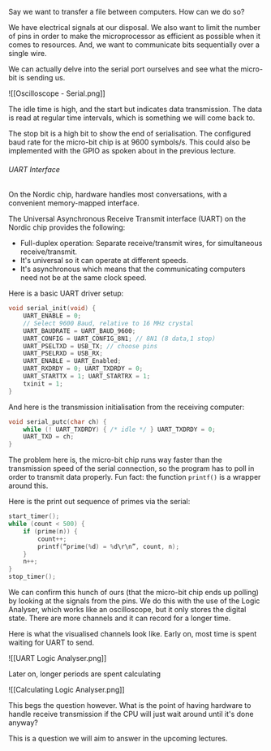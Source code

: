 
Say we want to transfer a file between computers. How can we do so? 

We have electrical signals at our disposal. We also want to limit the number of pins in order to make the microprocessor as efficient as possible when it comes to resources. And, we want to communicate bits sequentially over a single wire.

We can actually delve into the serial port ourselves and see what the micro-bit is sending us. 

![[Oscilloscope - Serial.png]]

The idle time is high, and the start but indicates data transmission. The data is read at regular time intervals, which is something we will come back to.

The stop bit is a high bit to show the end of serialisation. The configured baud rate for the micro-bit chip is at 9600 symbols/s. This could also be implemented with the GPIO as spoken about in the previous lecture.


###### UART Interface

On the Nordic chip, hardware handles most conversations, with a convenient memory-mapped interface. 

The Universal Asynchronous Receive Transmit interface (UART) on the Nordic chip provides the following:

- Full-duplex operation: Separate receive/transmit wires, for simultaneous receive/transmit.
- It's universal so it can operate at different speeds.
- It's asynchronous which means that the communicating computers need not be at the same clock speed.

Here is a basic UART driver setup:

```c
void serial_init(void) {
	UART_ENABLE = 0;
	// Select 9600 Baud, relative to 16 MHz crystal
	UART_BAUDRATE = UART_BAUD_9600;
	UART_CONFIG = UART_CONFIG_8N1; // 8N1 (8 data,1 stop)
	UART_PSELTXD = USB_TX; // choose pins
	UART_PSELRXD = USB_RX;
	UART_ENABLE = UART_Enabled;
	UART_RXDRDY = 0; UART_TXDRDY = 0;
	UART_STARTTX = 1; UART_STARTRX = 1;
	txinit = 1;
}
```

And here is the transmission initialisation from the receiving computer:

```c
void serial_putc(char ch) {
	while (! UART_TXDRDY) { /* idle */ } UART_TXDRDY = 0;
	UART_TXD = ch;
}
```

The problem here is, the micro-bit chip runs way faster than the transmission speed of the serial connection, so the program has to poll in order to transmit data properly. Fun fact: the function `printf()` is a wrapper around this.

Here is the print out sequence of primes via the serial:

```c
start_timer();
while (count < 500) {
	if (prime(n)) {
		count++;
		printf(“prime(%d) = %d\r\n”, count, n);
	}
	n++;
}
stop_timer();
```

We can confirm this hunch of ours (that the micro-bit chip ends up polling) by looking at the signals from the pins. We do this with the use of the Logic Analyser, which works like an oscilloscope, but it only stores the digital state. There are more channels and it can record for a longer time.

Here is what the visualised channels look like. Early on, most time is spent waiting for UART to send.

![[UART Logic Analyser.png]]

Later on, longer periods are spent calculating

![[Calculating Logic Analyser.png]]

This begs the question however. What is the point of having hardware to handle receive transmission if the CPU will just wait around until it's done anyway?

This is a question we will aim to answer in the upcoming lectures.